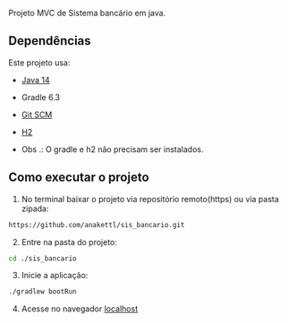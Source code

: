 Projeto MVC de Sistema bancário em java.

## Dependências

Este projeto usa:

- [Java 14](https://computingforgeeks.com/install-oracle-java-openjdk-14-on-ubuntu-debian-linux/)
- Gradle 6.3
- [Git SCM](https://git-scm.com/download/linux)
- [H2](https://www.h2database.com/html/main.html)

- Obs .: O gradle e h2 não precisam ser instalados.

## Como executar o projeto


1. No terminal baixar o projeto via repositório remoto(https) ou via pasta zipada:
```sh
https://github.com/anakettl/sis_bancario.git
```

2. Entre na pasta do projeto:
```sh
cd ./sis_bancario
```

3. Inicie a aplicação:
```sh
./gradlew bootRun
```

4. Acesse no navegador
[localhost](http://localhost:8080)

